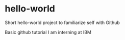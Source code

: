 # hello-world
Short hello-world project to familiarize self with Github

Basic github tutorial
I am interning at IBM

